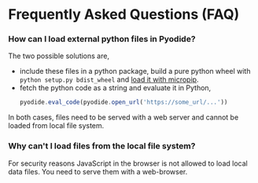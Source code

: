 # Frequently Asked Questions (FAQ)

### How can I load external python files in Pyodide?

The two possible solutions are,

- include these files in a python package, build a pure python wheel with
  `python setup.py bdist_wheel` and [load it with micropip](./pypi.html#installing-wheels-from-arbitrary-urls).
- fetch the python code as a string and evaluate it in Python,
  ```js
  pyodide.eval_code(pyodide.open_url('https://some_url/...'))
  ```

In both cases, files need to be served with a web server and cannot be loaded from local file system.

### Why can't I load files from the local file system?

For security reasons JavaScript in the browser is not allowed to load local
data files. You need to serve them with a web-browser.
